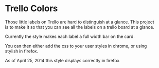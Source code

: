 # Trello Colors

Those little labels on Trello are hard to distinguish at a glance.
This project is to make it so that you can see all the labels on a trello board at a glance.

Currently the style makes each label a full width bar on the card.

You can then either add the css to your user styles in chrome, or using stylish in firefox.

As of April 25, 2014 this style displays correctly in firefox.
